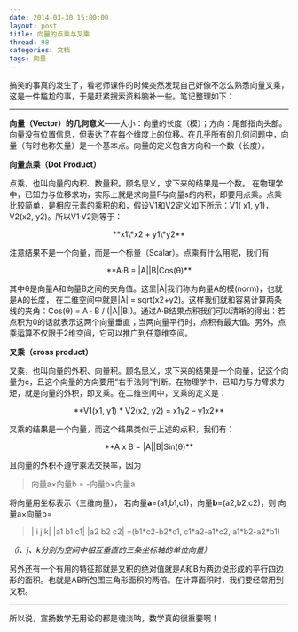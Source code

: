 ```yaml
---
date: 2014-03-30 15:00:00
layout: post
title: 向量的点乘与叉乘
thread: 98
categories: 文档
tags: 向量
---
```


搞笑的事真的发生了，看老师课件的时候突然发现自己好像不怎么熟悉向量叉乘，这是一件尴尬的事，于是赶紧搜索资料脑补一些。笔记整理如下：

----

**向量（Vector）的几何意义**——大小：向量的长度（模）；方向：尾部指向头部。向量没有位置信息，但表达了在每个维度上的位移。在几乎所有的几何问题中，向量（有时也称矢量）是一个基本点。向量的定义包含方向和一个数（长度）。

**向量点乘（Dot Product）**

点乘，也叫向量的内积、数量积。顾名思义，求下来的结果是一个数。 在物理学中，已知力与位移求功，实际上就是求向量F与向量s的内积，即要用点乘。点乘比较简单，是相应元素的乘积的和，假设V1和V2定义如下所示：V1( x1, y1)，V2(x2, y2)。所以V1·V2则等于：

<center>**x1\*x2 + y1\*y2**</center>

注意结果不是一个向量，而是一个标量（Scalar）。点乘有什么用呢，我们有

<center>**A·B = |A||B|Cos(θ)**</center>

其中θ是向量A和向量B之间的夹角值。这里|A|我们称为向量A的模(norm)，也就是A的长度， 在二维空间中就是|A| = sqrt(x2+y2)。这样我们就和容易计算两条线的夹角：Cos(θ) = A · B / (|A||B|)。通过A·B结果点积我们可以清晰的得出：若点积为0的话就表示这两个向量垂直；当两向量平行时，点积有最大值。另外，点乘运算不仅限于2维空间，它可以推广到任意维空间。

**叉乘（cross product）**

叉乘，也叫向量的外积、向量积。顾名思义，求下来的结果是一个向量，记这个向量为c，且这个向量的方向要用“右手法则”判断。在物理学中，已知力与力臂求力矩，就是向量的外积，即叉乘。在二维空间中，叉乘的定义是：

<center>**V1(x1, y1) * V2(x2, y2) = x1y2 – y1x2**</center>

叉乘的结果是一个向量，而这个结果类似于上述的点积，我们有：

<center>**A x B = |A||B|Sin(θ)**</center>

且向量的外积不遵守乘法交换率，因为 

>向量a×向量b = -向量b×向量a 

将向量用坐标表示（三维向量）， 若向量**a**=(a1,b1,c1)，向量**b**=(a2,b2,c2)，则 向量a×向量b= 

>| i j k| 
>|a1 b1 c1| 
>|a2 b2 c2| 
>=(b1\*c2-b2\*c1, c1\*a2-a1\*c2, a1\*b2-a2\*b1)

*（i、j、k分别为空间中相互垂直的三条坐标轴的单位向量）*

另外还有一个有用的特征那就是叉积的绝对值就是A和B为两边说形成的平行四边形的面积。也就是AB所包围三角形面积的两倍。在计算面积时，我们要经常用到叉积。

----

所以说，宣扬数学无用论的都是魂淡呐，数学真的很重要啊！